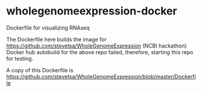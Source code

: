 # wholegenomeexpression-docker
Dockerfile for visualizing RNAseq

The Dockerfile here builds the image for https://github.com/stevetsa/WholeGenomeExpression (NCBI hackathon)
Docker hub autobuild for the above repo failed, therefore, starting this repo for testing.

A copy of this Dockerfile is https://github.com/stevetsa/WholeGenomeExpression/blob/master/Dockerfile

